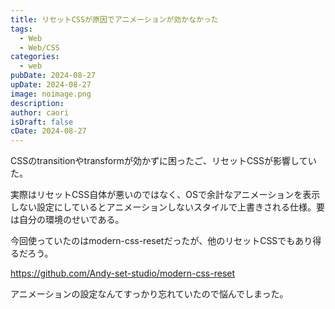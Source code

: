 ```yaml
---
title: リセットCSSが原因でアニメーションが効かなかった
tags:
  - Web
  - Web/CSS
categories:
  - web
pubDate: 2024-08-27
upDate: 2024-08-27
image: noimage.png
description: 
author: caori
isDraft: false
cDate: 2024-08-27
---
```


CSSのtransitionやtransformが効かずに困ったご、リセットCSSが影響していた。

実際はリセットCSS自体が悪いのではなく、OSで余計なアニメーションを表示しない設定にしているとアニメーションしないスタイルで上書きされる仕様。要は自分の環境のせいである。

今回使っていたのはmodern-css-resetだったが、他のリセットCSSでもあり得るだろう。

https://github.com/Andy-set-studio/modern-css-reset

アニメーションの設定なんてすっかり忘れていたので悩んでしまった。
